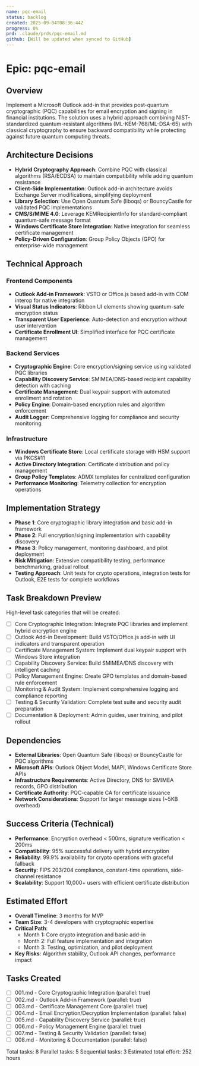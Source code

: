 ```yaml
---
name: pqc-email
status: backlog
created: 2025-09-04T08:36:44Z
progress: 0%
prd: .claude/prds/pqc-email.md
github: [Will be updated when synced to GitHub]
---
```


# Epic: pqc-email

## Overview
Implement a Microsoft Outlook add-in that provides post-quantum cryptographic (PQC) capabilities for email encryption and signing in financial institutions. The solution uses a hybrid approach combining NIST-standardized quantum-resistant algorithms (ML-KEM-768/ML-DSA-65) with classical cryptography to ensure backward compatibility while protecting against future quantum computing threats.

## Architecture Decisions
- **Hybrid Cryptography Approach**: Combine PQC with classical algorithms (RSA/ECDSA) to maintain compatibility while adding quantum resistance
- **Client-Side Implementation**: Outlook add-in architecture avoids Exchange Server modifications, simplifying deployment
- **Library Selection**: Use Open Quantum Safe (liboqs) or BouncyCastle for validated PQC implementations
- **CMS/S/MIME 4.0**: Leverage KEMRecipientInfo for standard-compliant quantum-safe message format
- **Windows Certificate Store Integration**: Native integration for seamless certificate management
- **Policy-Driven Configuration**: Group Policy Objects (GPO) for enterprise-wide management

## Technical Approach
### Frontend Components
- **Outlook Add-in Framework**: VSTO or Office.js based add-in with COM interop for native integration
- **Visual Status Indicators**: Ribbon UI elements showing quantum-safe encryption status
- **Transparent User Experience**: Auto-detection and encryption without user intervention
- **Certificate Enrollment UI**: Simplified interface for PQC certificate management

### Backend Services
- **Cryptographic Engine**: Core encryption/signing service using validated PQC libraries
- **Capability Discovery Service**: SMIMEA/DNS-based recipient capability detection with caching
- **Certificate Management**: Dual keypair support with automated enrollment and rotation
- **Policy Engine**: Domain-based encryption rules and algorithm enforcement
- **Audit Logger**: Comprehensive logging for compliance and security monitoring

### Infrastructure
- **Windows Certificate Store**: Local certificate storage with HSM support via PKCS#11
- **Active Directory Integration**: Certificate distribution and policy management
- **Group Policy Templates**: ADMX templates for centralized configuration
- **Performance Monitoring**: Telemetry collection for encryption operations

## Implementation Strategy
- **Phase 1**: Core cryptographic library integration and basic add-in framework
- **Phase 2**: Full encryption/signing implementation with capability discovery
- **Phase 3**: Policy management, monitoring dashboard, and pilot deployment
- **Risk Mitigation**: Extensive compatibility testing, performance benchmarking, gradual rollout
- **Testing Approach**: Unit tests for crypto operations, integration tests for Outlook, E2E tests for complete workflows

## Task Breakdown Preview
High-level task categories that will be created:
- [ ] Core Cryptographic Integration: Integrate PQC libraries and implement hybrid encryption engine
- [ ] Outlook Add-in Development: Build VSTO/Office.js add-in with UI indicators and transparent operation
- [ ] Certificate Management System: Implement dual keypair support with Windows Store integration
- [ ] Capability Discovery Service: Build SMIMEA/DNS discovery with intelligent caching
- [ ] Policy Management Engine: Create GPO templates and domain-based rule enforcement
- [ ] Monitoring & Audit System: Implement comprehensive logging and compliance reporting
- [ ] Testing & Security Validation: Complete test suite and security audit preparation
- [ ] Documentation & Deployment: Admin guides, user training, and pilot rollout

## Dependencies
- **External Libraries**: Open Quantum Safe (liboqs) or BouncyCastle for PQC algorithms
- **Microsoft APIs**: Outlook Object Model, MAPI, Windows Certificate Store APIs
- **Infrastructure Requirements**: Active Directory, DNS for SMIMEA records, GPO distribution
- **Certificate Authority**: PQC-capable CA for certificate issuance
- **Network Considerations**: Support for larger message sizes (~5KB overhead)

## Success Criteria (Technical)
- **Performance**: Encryption overhead < 500ms, signature verification < 200ms
- **Compatibility**: 95% successful delivery with hybrid encryption
- **Reliability**: 99.9% availability for crypto operations with graceful fallback
- **Security**: FIPS 203/204 compliance, constant-time operations, side-channel resistance
- **Scalability**: Support 10,000+ users with efficient certificate distribution

## Estimated Effort
- **Overall Timeline**: 3 months for MVP
- **Team Size**: 3-4 developers with cryptographic expertise
- **Critical Path**: 
  - Month 1: Core crypto integration and basic add-in
  - Month 2: Full feature implementation and integration
  - Month 3: Testing, optimization, and pilot deployment
- **Key Risks**: Algorithm stability, Outlook API changes, performance impact

## Tasks Created
- [ ] 001.md - Core Cryptographic Integration (parallel: true)
- [ ] 002.md - Outlook Add-in Framework (parallel: true)
- [ ] 003.md - Certificate Management Core (parallel: true)
- [ ] 004.md - Email Encryption/Decryption Implementation (parallel: false)
- [ ] 005.md - Capability Discovery Service (parallel: true)
- [ ] 006.md - Policy Management Engine (parallel: true)
- [ ] 007.md - Testing & Security Validation (parallel: false)
- [ ] 008.md - Monitoring & Documentation (parallel: false)

Total tasks: 8
Parallel tasks: 5
Sequential tasks: 3
Estimated total effort: 252 hours
